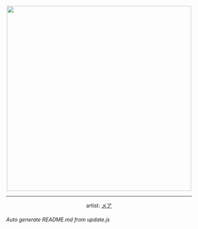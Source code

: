 
<p align="center">
  <img width="500" src="https://nekos.best/api/v2/neko/0733.png">
  <hr/>
  <center>
    artist: <a href="https://www.pixiv.net/en/artworks/97048056">メア</a>
  </center>
</p>


###### Auto generate README.md from update.js

